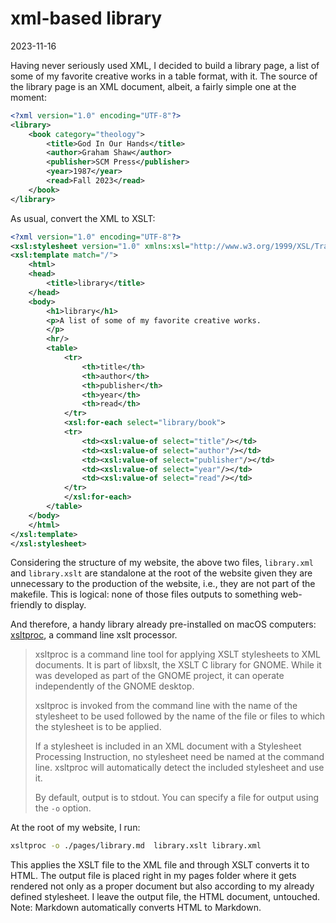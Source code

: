 # xml-based library

2023-11-16

Having never seriously used XML, I decided to build a library page, a list of some of my favorite creative works in a table format, with it. The source of the library page is an XML document, albeit, a fairly simple one at the moment:

```xml
<?xml version="1.0" encoding="UTF-8"?>
<library>
	<book category="theology">
		<title>God In Our Hands</title>
		<author>Graham Shaw</author>
		<publisher>SCM Press</publisher>
		<year>1987</year>
		<read>Fall 2023</read>
	</book>
</library>
```

As usual, convert the XML to XSLT:

```xml
<?xml version="1.0" encoding="UTF-8"?>
<xsl:stylesheet version="1.0" xmlns:xsl="http://www.w3.org/1999/XSL/Transform">
<xsl:template match="/">
	<html>
	<head>
		<title>library</title>
	</head>
	<body>
		<h1>library</h1>
		<p>A list of some of my favorite creative works.
		</p>
		<hr/>
		<table>
      		<tr>
        		<th>title</th>
    			<th>author</th>
    			<th>publisher</th>
    			<th>year</th>
    			<th>read</th>
      		</tr>
      		<xsl:for-each select="library/book">
      		<tr>
    			<td><xsl:value-of select="title"/></td>
    			<td><xsl:value-of select="author"/></td>
    			<td><xsl:value-of select="publisher"/></td>
    			<td><xsl:value-of select="year"/></td>
    			<td><xsl:value-of select="read"/></td>
      		</tr>
      		</xsl:for-each>
   		</table>
	</body>
	</html>
</xsl:template>
</xsl:stylesheet>
```

Considering the structure of my website, the above two files, `library.xml` and `library.xslt` are standalone at the root of the website given they are unnecessary to the production of the website, i.e., they are not part of the makefile. This is logical: none of those files outputs to something web-friendly to display.

And therefore, a handy library already pre-installed on macOS computers: [xsltproc](https://opensource.apple.com/source/libxslt/libxslt-5/libxslt/doc/xsltproc.html), a command line xslt processor.

> xsltproc is a command line tool for applying XSLT stylesheets to XML documents. It is part of libxslt, the XSLT C library for GNOME. While it was developed as part of the GNOME project, it can operate independently of the GNOME desktop.
>
> xsltproc is invoked from the command line with the name of the stylesheet to be used followed by the name of the file or files to which the stylesheet is to be applied.
>
> If a stylesheet is included in an XML document with a Stylesheet Processing Instruction, no stylesheet need be named at the command line. xsltproc will automatically detect the included stylesheet and use it.
>
> By default, output is to stdout. You can specify a file for output using the `-o` option.

At the root of my website, I run:

```bash
xsltproc -o ./pages/library.md  library.xslt library.xml
```

This applies the XSLT file to the XML file and through XSLT converts it to HTML. The output file is placed right in my pages folder where it gets rendered not only as a proper document but also according to my already defined stylesheet. I leave the output file, the HTML document, untouched. Note: Markdown automatically converts HTML to Markdown.
